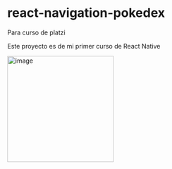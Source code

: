 # react-navigation-pokedex
Para curso de platzi

Este proyecto es de mi primer curso de React Native

<img width="241" alt="image" src="https://github.com/arielpoblete/react-navigation-pokedex/assets/30129334/3c677892-2b6d-43b1-9931-33b92f77a944">
